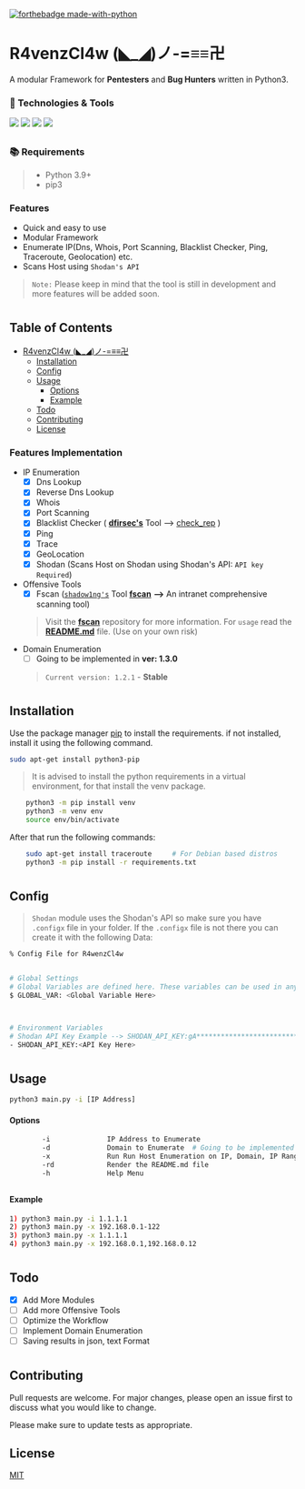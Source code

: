 [![forthebadge made-with-python](https://ForTheBadge.com/images/badges/made-with-python.svg)](https://www.python.org/)



##
# R4venzCl4w (◣_◢)ノ-=≡≡卍
A modular Framework for **Pentesters** and **Bug Hunters** written in Python3.

### 🔧 Technologies & Tools

![](https://img.shields.io/badge/OS-Linux-informational?style=flat-square&logo=ubuntu&logoColor=white&color=5194f0&bgcolor=110d17)
![](https://img.shields.io/badge/Editor-VS_Code-informational?style=flat-square&logo=visual-studio&logoColor=white&color=5194f0)
![](https://img.shields.io/badge/Language-python-informational?style=flat-square&logo=python&logoColor=white&color=5194f0&bgcolor=110d17)
![](https://img.shields.io/badge/Python_Version-3.10-informational?style=flat-square&logo=python&logoColor=white&color=5194f0&bgcolor=110d17)

##

### 📚 Requirements
> - Python 3.9+
> - pip3

### Features
- Quick and easy to use
- Modular Framework
- Enumerate IP(Dns, Whois, Port Scanning, Blacklist Checker, Ping, Traceroute, Geolocation) etc.
- Scans Host using `Shodan's API` 

> `Note:` Please keep in mind that the tool is still in development and more features will be added soon.
#

## Table of Contents
- [R4venzCl4w (◣_◢)ノ-=≡≡卍](#r4venzcl4w-ノ-)
    - [Installation](#installation)
    - [Config](#config)
    - [Usage](#usage)
        - [Options](#options)
        - [Example](#example)
    - [Todo](#todo)
    - [Contributing](#contributing)
    - [License](#license)

 ### Features Implementation
* IP Enumeration
    - [x] Dns Lookup
    - [x] Reverse Dns Lookup
    - [x] Whois
    - [x] Port Scanning
    - [x] Blacklist Checker     ( [**dfirsec's**](https://github.com/dfirsec) Tool --> [check_rep](https://github.com/dfirsec/check_rep) )
    - [x] Ping
    - [x] Trace
    - [x] GeoLocation
    - [x] Shodan                (Scans Host on Shodan using Shodan's API: `API key Required`)
* Offensive Tools
    - [x] Fscan ([`shadow1ng's`](https://github.com/shadow1ng) Tool [**fscan**](https://github.com/shadow1ng/fscan/blob/main/README_EN.md) **-->** An intranet comprehensive scanning tool)
    > Visit the [**fscan**](https://github.com/shadow1ng/fscan) repository for more information. For `usage` read the [**README.md**](https://github.com/shadow1ng/fscan/blob/main/README_EN.md) file. (Use on your own risk)
- Domain Enumeration
    - [ ] Going to be implemented in **ver: 1.3.0**
    > `Current version: 1.2.1` -   **Stable**
#
##

## Installation

Use the package manager [pip](https://pip.pypa.io/en/stable/) to install the requirements.
if not installed, install it using the following command.
```bash
sudo apt-get install python3-pip
```

> It is advised to install the python requirements in a virtual environment, for that install the venv package.

```bash
    python3 -m pip install venv
    python3 -m venv env
    source env/bin/activate
```

After that run the following commands:
```bash
    sudo apt-get install traceroute     # For Debian based distros
    python3 -m pip install -r requirements.txt
```
#

## Config
> `Shodan`  module uses the Shodan's API so make sure you have `.configx` file in your folder. If the `.configx` file is not there you can create it with the following Data:
```bash
% Config File for R4wenzCl4w


# Global Settings
# Global Variables are defined here. These variables can be used in any of the other sections.
$ GLOBAL_VAR: <Global Variable Here>



# Environment Variables
# Shodan API Key Example --> SHODAN_API_KEY:gA**************************
- SHODAN_API_KEY:<API Key Here>
```
#

## Usage

```bash
python3 main.py -i [IP Address]
```

#### Options

```bash
        -i              IP Address to Enumerate
        -d              Domain to Enumerate  # Going to be implemented in **ver: 1.3.0**
        -x              Run Run Host Enumeration on IP, Domain, IP Range, or Selected IPs.
        -rd             Render the README.md file
        -h              Help Menu
```

##

#### Example
```bash
1) python3 main.py -i 1.1.1.1
2) python3 main.py -x 192.168.0.1-122
3) python3 main.py -x 1.1.1.1
4) python3 main.py -x 192.168.0.1,192.168.0.12
```
#

## Todo
- [x] Add More Modules
- [ ] Add more Offensive Tools
- [ ] Optimize the Workflow
- [ ] Implement Domain Enumeration
- [ ] Saving results in json, text Format

#


## Contributing
Pull requests are welcome. For major changes, please open an issue first to discuss what you would like to change.

Please make sure to update tests as appropriate.

## License
[MIT](https://choosealicense.com/licenses/mit/)